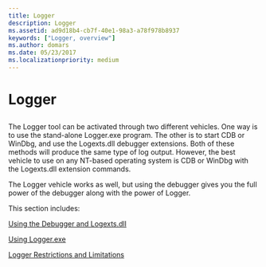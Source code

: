 ```yaml
---
title: Logger
description: Logger
ms.assetid: ad9d18b4-cb7f-40e1-98a3-a78f978b8937
keywords: ["Logger, overview"]
ms.author: domars
ms.date: 05/23/2017
ms.localizationpriority: medium
---
```


# Logger


## <span id="ddk_logger_dtoolq"></span><span id="DDK_LOGGER_DTOOLQ"></span>


The Logger tool can be activated through two different vehicles. One way is to use the stand-alone Logger.exe program. The other is to start CDB or WinDbg, and use the Logexts.dll debugger extensions. Both of these methods will produce the same type of log output. However, the best vehicle to use on any NT-based operating system is CDB or WinDbg with the Logexts.dll extension commands.

The Logger vehicle works as well, but using the debugger gives you the full power of the debugger along with the power of Logger.

This section includes:

[Using the Debugger and Logexts.dll](using-the-debugger-and-logexts-dll.md)

[Using Logger.exe](using-logger-exe.md)

[Logger Restrictions and Limitations](logger-restrictions-and-limitations.md)

 

 





